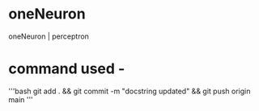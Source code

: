 # oneNeuron
oneNeuron | perceptron

# command used -

'''bash
git add . && git commit -m "docstring updated" && git push origin main
'''